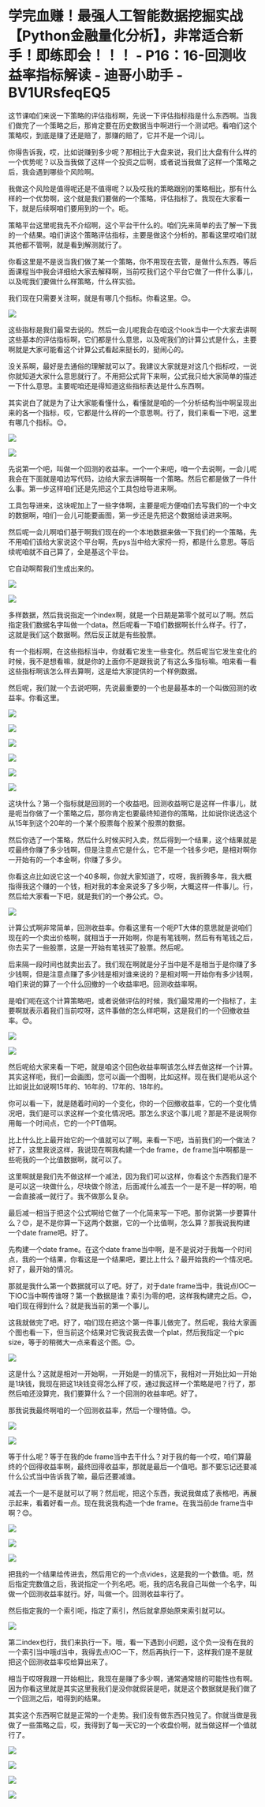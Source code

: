 # 学完血赚！最强人工智能数据挖掘实战【Python金融量化分析】，非常适合新手！即练即会！！！ - P16：16-回测收益率指标解读 - 迪哥小助手 - BV1URsfeqEQ5

这节课咱们来说一下策略的评估指标啊，先说一下评估指标指是什么东西啊。当我们做完了一个策略之后，那肯定要在历史数据当中啊进行一个测试吧。看咱们这个策略哎，到底是赚了还是赔了，那赚的赔了，它并不是一个词儿。

你得告诉我，哎，比如说赚到多少呢？那相比于大盘来说，我们比大盘有什么样的一个优势呢？以及当我做了这样一个投资之后啊，或者说当我做了这样一个策略之后，我会遇到哪些个风险啊。

我做这个风险是值得呢还是不值得呢？以及哎我的策略跟别的策略相比，那有什么样的一个优势啊，这个就是我们要做的一个策略，评估指标了。我现在大家看一下，就是后续啊咱们要用到的一个。呃。

策略平台这里呢我先不介绍啊，这个平台干什么的。咱们先来简单的去了解一下我的一个结果。咱们讲这个策略评估指标，主要是做这个分析的。那看这里哎咱们就其他都不管啊，就是看到解测就行了。

你看这里是不是说当我们做了某一个策略，你不用现在去管，是做什么东西，等后面课程当中我会详细给大家去解释啊，当前哎我们这个平台它做了一件什么事儿，以及呢我们要做什么样策略，什么样实验。

我们现在只需要关注啊，就是有哪几个指标。你看这里。😊。

![](img/57b881d5b91a93be8c39e3843622d0b3_1.png)

这些指标是我们最常去说的。然后一会儿呢我会在咱这个look当中一个大家去讲啊这些基本的评估指标啊，它们都是什么意思，以及呢我们的计算公式是什么，主要啊就是大家可能看这个计算公式看起来挺长的，挺闹心的。

没关系啊，最好是去通俗的理解就可以了。我建议大家就是对这几个指标哎，一说你就知道大家什么意思就行了。不用把公式背下来啊，公式我只给大家简单的描述一下什么意思。主要呢咱还是得知道这些指标表达是什么东西啊。

其实说白了就是为了让大家能看懂什么，看懂就是咱的一个分析结构当中啊呈现出来的各一个指标，哎，它都是什么样的一个意思啊。行了，我们来看一下吧，这里有哪几个指标。😊。



![](img/57b881d5b91a93be8c39e3843622d0b3_3.png)

![](img/57b881d5b91a93be8c39e3843622d0b3_4.png)

先说第一个吧，叫做一个回测的收益率。一个一个来吧，咱一个去说啊，一会儿呢我会在下面就是咱边写代码，边给大家去讲啊每一个策略。然后它都是做了一件什么事。第一步这样咱们还是先把这个工具包给导进来啊。

工具包导进来，这块呢加上了一些字体啊，主要是呃方便咱们去写我们的一个中文的数据啊，咱们一会儿可能要画图，第一步还是先把这个数据给读进来啊。

然后呢一会儿啊咱们基于啊我们现在的一个本地数据来做一下我们的一个策略，先不用咱们该给大家说这个平台啊，先pys当中给大家捋一捋，都是什么意思。等后续呢咱就不自己算了，全是基这个平台。

它自动啊帮我们生成出来的。

![](img/57b881d5b91a93be8c39e3843622d0b3_6.png)

![](img/57b881d5b91a93be8c39e3843622d0b3_7.png)

多样数据，然后我说指定一个index啊，就是一个日期是第零个就可以了啊。然后指定我们数据名字叫做一个data。然后呢看一下咱们数据啊长什么样子。行了，这就是我们这个数据啊。然后反正就是有些股票。

有一个指标啊，在这些指标当中，你就看它发生一些变化。然后呢当它发生变化的时候，我不是想看嘛，就是你的上面你不是跟我说了有这么多指标嘛。咱来看一看这些指标啊该怎么样去算啊，这是给大家提供的一个样例数据。

然后呢，我们就一个去说吧啊，先说最重要的一个也是最基本的一个叫做回测的收益率。你看这里。

![](img/57b881d5b91a93be8c39e3843622d0b3_9.png)

![](img/57b881d5b91a93be8c39e3843622d0b3_10.png)

![](img/57b881d5b91a93be8c39e3843622d0b3_11.png)

![](img/57b881d5b91a93be8c39e3843622d0b3_12.png)

![](img/57b881d5b91a93be8c39e3843622d0b3_13.png)

![](img/57b881d5b91a93be8c39e3843622d0b3_14.png)

这块什么？第一个指标就是回测的一个收益吧。回测收益啊它是这样一件事儿，就是呃当你做了一个策略之后，那你肯定也要最终知道你的策略，比如说你说选这个从15年到这个20年的一个某个股票每个股某个股票的数据。

然后你选了一个策略，然后什么时候买时入卖，然后得到一个结果，这个结果就是哎最终你赚了多少钱啊，但是注意点它是什么，它不是一个钱多少吧，是相对啊你一开始有的一个本金啊，你赚了多少。

你看这点比如说它这一个40多啊，你就大家知道了，哎呀，我折腾多年，我大概指得我这个赚的一个钱，相对我的本金来说多了多少啊，大概这样一件事儿。行，然后给大家看一下吧，就是我们的一个券公式。😊。



![](img/57b881d5b91a93be8c39e3843622d0b3_16.png)

计算公式啊非常简单，回测收益率。你看这里有一个呃PT大体的意思就是说咱们现在的一个卖出价格啊，就相当于一开始啊，你是有笔钱啊，然后有有笔钱之后，你去买了一些股票，这是一开始有笔钱买了股票。然后呢。

后来隔一段时间也就卖出去了。我们现在啊就是分子当中是不是相当于是你赚了多少钱啊，但是注意点赚了多少钱是相对谁来说的？是相对啊一开始你有多少钱啊，咱们来说的算了一个什么回撤的一个收益率吧。回测收益率啊。

是咱们呃在这个计算策略吧，或者说做评估的时候，我们最常用的一个指标了，主要啊就表示着我们当前哎呀，这件事做的怎么样吧啊，这是我们的一个回撤收益率。😊。



![](img/57b881d5b91a93be8c39e3843622d0b3_18.png)

![](img/57b881d5b91a93be8c39e3843622d0b3_19.png)

然后呢给大家来看一下吧，就是咱这个回色收益率啊该怎么样去做这样一个计算。其实这样呃，我们一会画图，您可以画一个图啊，比如这样。现在我们是呃从这个比如说比如说啊15年的、16年的、17年的、18年的。

你可以看一下，就是随着时间的一个变化，你的一个回撤收益率，它的一个变化情况吧，我们是可以求这样一个变化情况吧。那怎么求这个事儿呢？那是不是说啊你用每一个时间点，它的一个PT值啊。

比上什么比上最开始它的一个值就可以了啊。来看一下吧，当前我们的一个做法？好了，这里我说这样，我说现在啊我构建一个de frame，de frame当中啊都是一些呃我的一个比值数据啊，就可以了。

这里啊就是我们先不做这样一个减法，因为我们可以这样，你看这个东西我们是不是可以这一块做什么，尽块做个除法，后面减什么减去一个一是不是一样的啊，咱一会直接减一就行了。我不做那么复杂。

最后减一相当于把这个公式啊给它做了一个化简来写一下吧。那你说第一步要算什么？😊，是不是你算一下这两个数据，它的一个比值啊，怎么算？那我说我构建一个date frame吧。好了。

先构建一个date frame。在这个date frame当中啊，是不是说对于我每一个时间点，我的一个结果，你看这是一个结果吧，要比上什么？最开始我的一个情况吧。好了，最开始的情况。

那就是我什么第一个数据就可以了吧。好了，对于date frame当中，我说点IOC一下IOC当中啊传谁呀？第一个数据是谁？索引为零的吧，这样我构建完之后。😊，咱们现在得到什么？就是我当前的第一个事儿。

这我就做完了吧。好了，咱们现在把这个第一件事儿做完了。然后呢，我给大家画个图也看一下，但当前这个结果对它我说我去做一个plat，然后我指定一个pic size，等于的稍微大一点来看这个图。😊。



![](img/57b881d5b91a93be8c39e3843622d0b3_21.png)

这是什么？这就是相对一开始啊，一开始是一的情况下，我相对一开始比如一开始是1块钱，我现在把这1块钱变得怎么样了哎，通过我这样一个策略是吧？行了，那然后咱还没算完，我们要算什么？一个回测的收益率吧。好了。

那我说我最终啊咱的一个回测收益率，然后一个理特值。😊。

![](img/57b881d5b91a93be8c39e3843622d0b3_23.png)

![](img/57b881d5b91a93be8c39e3843622d0b3_24.png)

等于什么呢？等于在我的de frame当中去干什么？对于我的每一个哎，咱们算最终的个回得收益率啊，最终回得收益率，那就是最后一个值吧。那不要忘记还要减什么公式当中告诉我了嘛，最后还要减谁。

减去一个一是不是就可以了啊？然后呢，把这个东西，我说我做成了表格吧，再展示起来，看着好看一点。现在我说我构造一个de frame。在我当前de frame当中啊？😊。



![](img/57b881d5b91a93be8c39e3843622d0b3_26.png)

![](img/57b881d5b91a93be8c39e3843622d0b3_27.png)

![](img/57b881d5b91a93be8c39e3843622d0b3_28.png)

把我的一个结果给传进去，然后用它的一个点vides，这是我的一个数值。呃，然后指定完数值之后，我说指定一个列名吧。呃，我的店名我自己叫做一个名字，叫做一个回测收益率就行。好，叫做一个。回测收益率行了。

然后指定我的一个索引呃，指定了索引，然后就拿原始原来索引就可以。

![](img/57b881d5b91a93be8c39e3843622d0b3_30.png)

第二index也行，我们来执行一下。哦，看一下遇到小问题，这个负一没有在我的一个索引当中哦d当中，我得去点IOC一下，然后再执行一下，这样我们是不是就把这个回测收益率哎给算出来了。

相当于哎呀我跟一开始相比，我现在是赚了多少啊，通常通常赔的可能性也有啊。因为你看这里就是其实这里我我们是没你就假装是吧，就是这个数据就是我们做了一个回测之后，咱得到的结果。

其实这个东西啊它就是正常的一个走势。我们没有做东西只独见了。你就当做是我做了一些策略之后，哎，我得到了每一天它的一个收盘价啊，就当做这样一个值就行了。



![](img/57b881d5b91a93be8c39e3843622d0b3_32.png)

![](img/57b881d5b91a93be8c39e3843622d0b3_33.png)

![](img/57b881d5b91a93be8c39e3843622d0b3_34.png)

![](img/57b881d5b91a93be8c39e3843622d0b3_35.png)